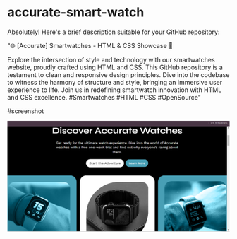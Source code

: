 # accurate-smart-watch
Absolutely! Here's a brief description suitable for your GitHub repository:

"🌐 [Accurate] Smartwatches - HTML & CSS Showcase 🎨

Explore the intersection of style and technology with our smartwatches website, proudly crafted using HTML and CSS. This GitHub repository is a testament to clean and responsive design principles. Dive into the codebase to witness the harmony of structure and style, bringing an immersive user experience to life. Join us in redefining smartwatch innovation with HTML and CSS excellence. #Smartwatches #HTML #CSS #OpenSource"


#screenshot

![accurate](https://github.com/nikhil8424/accurate-smart-watch/blob/main/Screenshot%202024-02-08%20123053.png)
